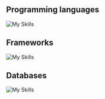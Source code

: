 ## Programming languages
![My Skills](https://skillicons.dev/icons?i=js,ts,dart,rust,php,cs,cpp)

## Frameworks
![My Skills](https://skillicons.dev/icons?i=nodejs,nextjs,electron,flutter,tauri,laravel,dotnet)

## Databases
![My Skills](https://skillicons.dev/icons?i=mongodb,postgres,mysql,mariadb)
